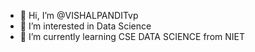 - 👋 Hi, I’m @VISHALPANDITvp
- 👀 I’m interested in Data Science
- 🌱 I’m currently learning CSE DATA SCIENCE from NIET
